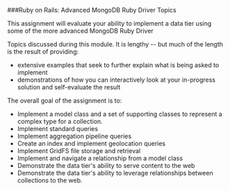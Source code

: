 ###Ruby on Rails: Advanced MongoDB Ruby Driver Topics

This assignment will evaluate your ability to implement a data tier using some of the more advanced MongoDB Ruby Driver 

Topics discussed during this module. It is lengthy -- but much of the length is the result of providing:

* extensive examples that seek to further explain what is being asked to implement
* demonstrations of how you can interactively look at your in-progress solution and self-evaluate the result

The overall goal of the assignment is to:

* Implement a model class and a set of supporting classes to represent a complex type for a collection.
* Implement standard queries
* Implement aggregation pipeline queries
* Create an index and implement geolocation queries
* Implement GridFS file storage and retrieval
* Implement and navigate a relationship from a model class
* Demonstrate the data tier's ability to serve content to the web
* Demonstrate the data tier's ability to leverage relationships between collections to the web.

